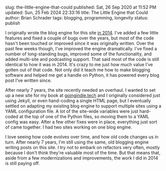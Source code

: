 slug: the-little-engine-that-could
published: Sat, 26 Sep 2020 at 11:52 PM
updated: Sun, 25 Feb 2024 22:33:16 
title: The Little Engine that Could
author: Brian Schrader
tags: blogging, programming, longevity
status: publish

I originally wrote the blog engine for this site [in 2014][2]. I've added a few little features and fixed a couple of bugs over the years, but most of the code hasn't been touched or improved since it was originally written. Over the past few weeks though, I've improved the engine dramatically. I've fixed a number of  long-standing bugs, improved some of the functionality, and added multi-site and podcasting support. That said most of the code is still identical to how it was in 2014. It's crazy to me just how much value I've gotten out of that code. Not only did it teach me how to make blogging software and helped me get a handle on Python, it has powered every blog post I've written since.

After nearly 7 years, the site recently needed an overhaul. I wanted to set up a new site for my book at [goingindie.tech][1] and I originally considered just using Jekyll, or even hand-coding a single HTML page, but I eventually settled on adapting my existing blog engine to support multiple sites using a YAML configuration file. A lot of the site-wide variables were just hard-coded at the top of one of the Python files, so moving them to a YAML config was easy. After a few other fixes were in place, everything just sort of came together. I had two sites working on one blog engine.

I love seeing how code evolves over time, and how old code changes us in turn. After nearly 7 years, I'm still using the same, old blogging engine writing posts on this site. I try not to embark on refactors very often, mostly because I don't think they're valuable most of the time. But that means that, aside from a few modernizations and improvements, the work I did in 2014 is still paying off.


[1]: https://goingindie.tech
[2]: /archive/the-new-new-cms/
